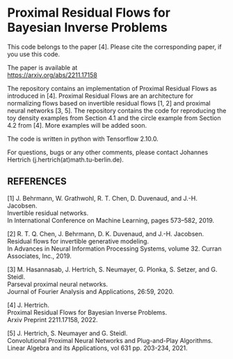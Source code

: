 # Proximal Residual Flows for Bayesian Inverse Problems

This code belongs to the paper [4]. Please cite the corresponding paper, if you use this code.

The paper is available at  
https://arxiv.org/abs/2211.17158

The repository contains an implementation of Proximal Residual Flows as introduced in [4]. 
Proximal Residual Flows are an architecture for normalizing flows based on invertible residual flows [1, 2] and proximal neural networks [3, 5].
The repository contains the code for reproducing the toy density examples from Section 4.1 and the circle example from Section 4.2 from [4].
More examples will be added soon.

The code is written in python with Tensorflow 2.10.0.

For questions, bugs or any other comments, please contact Johannes Hertrich (j.hertrich(at)math.tu-berlin.de).

## REFERENCES

[1] J. Behrmann, W. Grathwohl, R. T. Chen, D. Duvenaud, and J.-H. Jacobsen.  
Invertible residual networks.  
In International Conference on Machine Learning, pages 573–582, 2019.

[2] R. T. Q. Chen, J. Behrmann, D. K. Duvenaud, and J.-H. Jacobsen.  
Residual flows for invertible generative modeling.  
In Advances in Neural Information Processing Systems, volume 32. Curran Associates, Inc., 2019.

[3]  M. Hasannasab, J. Hertrich, S. Neumayer, G. Plonka, S. Setzer, and G. Steidl.  
Parseval proximal neural networks.  
Journal of Fourier Analysis and Applications, 26:59, 2020.

[4] J. Hertrich.  
Proximal Residual Flows for Bayesian Inverse Problems.  
Arxiv Preprint 2211.17158, 2022.

[5] J. Hertrich, S. Neumayer and G. Steidl.  
Convolutional Proximal Neural Networks and Plug-and-Play Algorithms.  
Linear Algebra and its Applications, vol 631 pp. 203-234, 2021.



